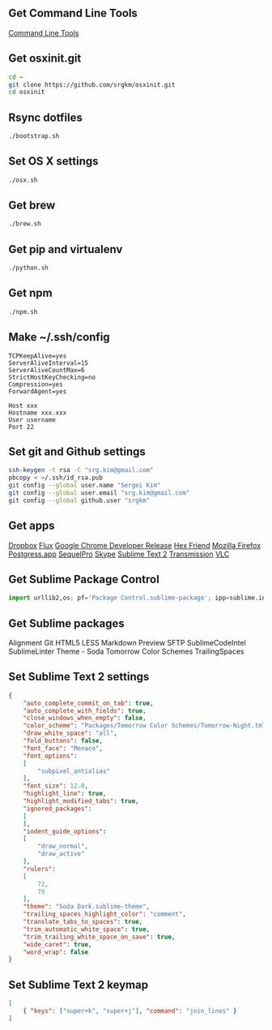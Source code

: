 ## Get Command Line Tools
[Command Line Tools](https://developer.apple.com/downloads/)


## Get osxinit.git
```bash
cd ~
git clone https://github.com/srgkm/osxinit.git
cd osxinit
```


## Rsync dotfiles
```bash
./bootstrap.sh
```


## Set OS X settings
```bash
./osx.sh
```


## Get brew
```bash
./brew.sh
```


## Get pip and virtualenv
```bash
./python.sh
```


## Get npm
```bash
./npm.sh
```


## Make ~/.ssh/config
```
TCPKeepAlive=yes
ServerAliveInterval=15
ServerAliveCountMax=6
StrictHostKeyChecking=no
Compression=yes
ForwardAgent=yes

Host xxx
Hostname xxx.xxx
User username
Port 22
```


## Set git and Github settings
```bash
ssh-keygen -t rsa -C "srg.kim@gmail.com"
pbcopy < ~/.ssh/id_rsa.pub
git config --global user.name "Sergei Kim"
git config --global user.email "srg.kim@gmail.com"
git config --global github.user "srgkm"
```


## Get apps
[Dropbox](https://www.dropbox.com/downloading)
[Flux](http://stereopsis.com/flux/)
[Google Chrome Developer Release](http://www.google.com/chrome/intl/en/eula_dev.html)
[Hex Friend](http://ridiculousfish.com/hexfiend/)
[Mozilla Firefox](http://www.mozilla.org/en-US/firefox/new/)
[Postgress.app](http://postgresapp.com/)
[SequelPro](http://www.sequelpro.com/)
[Skype](http://www.skype.com/)
[Sublime Text 2](http://www.sublimetext.com/dev)
[Transmission](http://www.transmissionbt.com/)
[VLC](http://www.videolan.org/vlc/)


## Get Sublime Package Control
```python
import urllib2,os; pf='Package Control.sublime-package'; ipp=sublime.installed_packages_path(); os.makedirs(ipp) if not os.path.exists(ipp) else None; urllib2.install_opener(urllib2.build_opener(urllib2.ProxyHandler())); open(os.path.join(ipp,pf),'wb').write(urllib2.urlopen('http://sublime.wbond.net/'+pf.replace(' ','%20')).read()); print 'Please restart Sublime Text to finish installation'
```


## Get Sublime packages
Alignment
Git
HTML5
LESS
Markdown Preview
SFTP
SublimeCodeIntel
SublimeLinter
Theme - Soda
Tomorrow Color Schemes
TrailingSpaces


## Set Sublime Text 2 settings
```json
{
    "auto_complete_commit_on_tab": true,
    "auto_complete_with_fields": true,
    "close_windows_when_empty": false,
    "color_scheme": "Packages/Tomorrow Color Schemes/Tomorrow-Night.tmTheme",
    "draw_white_space": "all",
    "fold_buttons": false,
    "font_face": "Monaco",
    "font_options":
    [
        "subpixel_antialias"
    ],
    "font_size": 12.0,
    "highlight_line": true,
    "highlight_modified_tabs": true,
    "ignored_packages":
    [
    ],
    "indent_guide_options":
    [
        "draw_normal",
        "draw_active"
    ],
    "rulers":
    [
        72,
        79
    ],
    "theme": "Soda Dark.sublime-theme",
    "trailing_spaces_highlight_color": "comment",
    "translate_tabs_to_spaces": true,
    "trim_automatic_white_space": true,
    "trim_trailing_white_space_on_save": true,
    "wide_caret": true,
    "word_wrap": false
}
```


## Set Sublime Text 2 keymap
```json
[
    { "keys": ["super+k", "super+j"], "command": "join_lines" }
]
```

